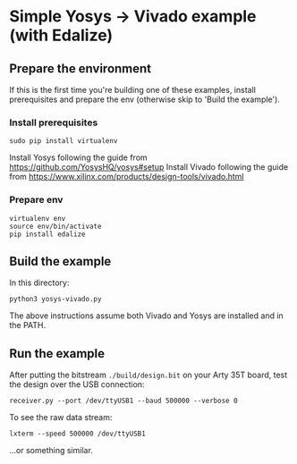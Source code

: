 # Simple Yosys -> Vivado example (with Edalize)

## Prepare the environment

If this is the first time you're building one of these examples, install prerequisites and prepare the env (otherwise skip to 'Build the example').


### Install prerequisites



```
sudo pip install virtualenv
```

Install Yosys following the guide from https://github.com/YosysHQ/yosys#setup
Install Vivado following the guide from https://www.xilinx.com/products/design-tools/vivado.html

### Prepare env

```
virtualenv env
source env/bin/activate
pip install edalize
```

## Build the example
In this directory:

```
python3 yosys-vivado.py
```

The above instructions assume both Vivado and Yosys are installed and in the PATH. 


## Run the example
After putting the bitstream `./build/design.bit` on your Arty 35T board, test the design over the USB connection:


```
receiver.py --port /dev/ttyUSB1 --baud 500000 --verbose 0
```

To see the raw data stream:

```
lxterm --speed 500000 /dev/ttyUSB1
```
...or something similar.

